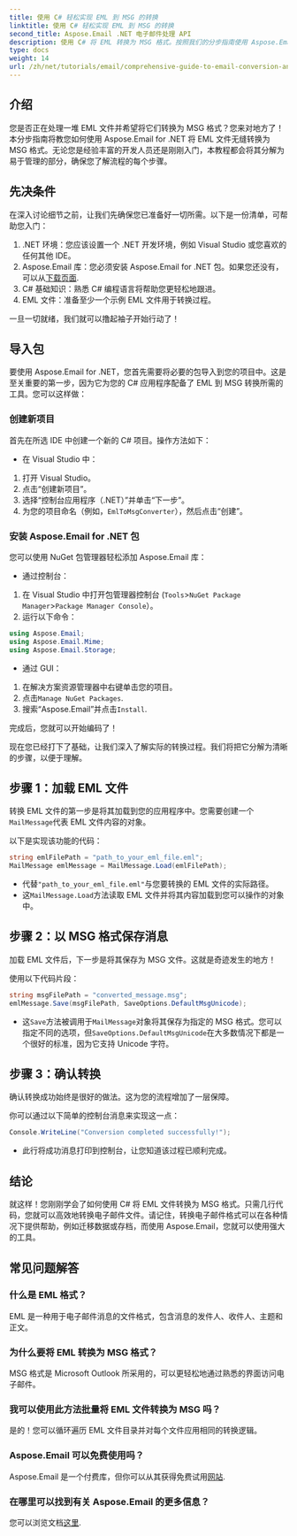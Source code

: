 ```yaml
---
title: 使用 C# 轻松实现 EML 到 MSG 的转换
linktitle: 使用 C# 轻松实现 EML 到 MSG 的转换
second_title: Aspose.Email .NET 电子邮件处理 API
description: 使用 C# 将 EML 转换为 MSG 格式。按照我们的分步指南使用 Aspose.Email for .NET 实现无缝文件转换。
type: docs
weight: 14
url: /zh/net/tutorials/email/comprehensive-guide-to-email-conversion-and-export/eml-to-msg-convert-made-easy-using-csharp/
---
```

## 介绍

您是否正在处理一堆 EML 文件并希望将它们转换为 MSG 格式？您来对地方了！本分步指南将教您如何使用 Aspose.Email for .NET 将 EML 文件无缝转换为 MSG 格式。无论您是经验丰富的开发人员还是刚刚入门，本教程都会将其分解为易于管理的部分，确保您了解流程的每个步骤。

## 先决条件

在深入讨论细节之前，让我们先确保您已准备好一切所需。以下是一份清单，可帮助您入门：

1. .NET 环境：您应该设置一个 .NET 开发环境，例如 Visual Studio 或您喜欢的任何其他 IDE。
2.  Aspose.Email 库：您必须安装 Aspose.Email for .NET 包。如果您还没有，可以从[下载页面](https://releases.aspose.com/email/net/).
3. C# 基础知识：熟悉 C# 编程语言将帮助您更轻松地跟进。
4. EML 文件：准备至少一个示例 EML 文件用于转换过程。

一旦一切就绪，我们就可以撸起袖子开始行动了！

## 导入包

要使用 Aspose.Email for .NET，您首先需要将必要的包导入到您的项目中。这是至关重要的第一步，因为它为您的 C# 应用程序配备了 EML 到 MSG 转换所需的工具。您可以这样做：

### 创建新项目

首先在所选 IDE 中创建一个新的 C# 项目。操作方法如下：

- 在 Visual Studio 中： 
1. 打开 Visual Studio。
2. 点击“创建新项目”。
3. 选择“控制台应用程序（.NET）”并单击“下一步”。
4. 为您的项目命名（例如，`EmlToMsgConverter`），然后点击“创建”。

### 安装 Aspose.Email for .NET 包

您可以使用 NuGet 包管理器轻松添加 Aspose.Email 库：

- 通过控制台：
1. 在 Visual Studio 中打开包管理器控制台 (`Tools`>`NuGet Package Manager`>`Package Manager Console`）。
2. 运行以下命令：

```csharp
using Aspose.Email;
using Aspose.Email.Mime;
using Aspose.Email.Storage;
```

- 通过 GUI：
1. 在解决方案资源管理器中右键单击您的项目。
2. 点击`Manage NuGet Packages`.
3. 搜索“Aspose.Email”并点击`Install`.

完成后，您就可以开始编码了！

现在您已经打下了基础，让我们深入了解实际的转换过程。我们将把它分解为清晰的步骤，以便于理解。

## 步骤 1：加载 EML 文件

转换 EML 文件的第一步是将其加载到您的应用程序中。您需要创建一个`MailMessage`代表 EML 文件内容的对象。

以下是实现该功能的代码：

```csharp
string emlFilePath = "path_to_your_eml_file.eml";
MailMessage emlMessage = MailMessage.Load(emlFilePath);
```
 
- 代替`"path_to_your_eml_file.eml"`与您要转换的 EML 文件的实际路径。
- 这`MailMessage.Load`方法读取 EML 文件并将其内容加载到您可以操作的对象中。

## 步骤 2：以 MSG 格式保存消息

加载 EML 文件后，下一步是将其保存为 MSG 文件。这就是奇迹发生的地方！

使用以下代码片段：

```csharp
string msgFilePath = "converted_message.msg";
emlMessage.Save(msgFilePath, SaveOptions.DefaultMsgUnicode);
```
 
- 这`Save`方法被调用于`MailMessage`对象将其保存为指定的 MSG 格式。您可以指定不同的选项，但`SaveOptions.DefaultMsgUnicode`在大多数情况下都是一个很好的标准，因为它支持 Unicode 字符。

## 步骤 3：确认转换

确认转换成功始终是很好的做法。这为您的流程增加了一层保障。

你可以通过以下简单的控制台消息来实现这一点：

```csharp
Console.WriteLine("Conversion completed successfully!");
```
 
- 此行将成功消息打印到控制台，让您知道该过程已顺利完成。

## 结论

就这样！您刚刚学会了如何使用 C# 将 EML 文件转换为 MSG 格式。只需几行代码，您就可以高效地转换电子邮件文件。请记住，转换电子邮件格式可以在各种情况下提供帮助，例如迁移数据或存档，而使用 Aspose.Email，您就可以使用强大的工具。

## 常见问题解答

### 什么是 EML 格式？
EML 是一种用于电子邮件消息的文件格式，包含消息的发件人、收件人、主题和正文。

### 为什么要将 EML 转换为 MSG 格式？
MSG 格式是 Microsoft Outlook 所采用的，可以更轻松地通过熟悉的界面访问电子邮件。

### 我可以使用此方法批量将 EML 文件转换为 MSG 吗？
是的！您可以循环遍历 EML 文件目录并对每个文件应用相同的转换逻辑。

### Aspose.Email 可以免费使用吗？
 Aspose.Email 是一个付费库，但你可以从其获得免费试用[网站](https://releases.aspose.com/).

### 在哪里可以找到有关 Aspose.Email 的更多信息？
您可以浏览文档[这里](https://reference.aspose.com/email/net/).